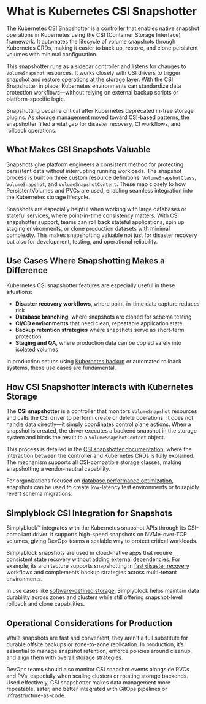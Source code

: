 # What is Kubernetes CSI Snapshotter

The Kubernetes CSI Snapshotter is a controller that enables native snapshot operations in Kubernetes using the CSI (Container Storage Interface) framework. It automates the lifecycle of volume snapshots through Kubernetes CRDs, making it easier to back up, restore, and clone persistent volumes with minimal configuration.

This snapshotter runs as a sidecar controller and listens for changes to `VolumeSnapshot` resources. It works closely with CSI drivers to trigger snapshot and restore operations at the storage layer. With the CSI Snapshotter in place, Kubernetes environments can standardize data protection workflows—without relying on external backup scripts or platform-specific logic.

Snapshotting became critical after Kubernetes deprecated in-tree storage plugins. As storage management moved toward CSI-based patterns, the snapshotter filled a vital gap for disaster recovery, CI workflows, and rollback operations.

## What Makes CSI Snapshots Valuable

Snapshots give platform engineers a consistent method for protecting persistent data without interrupting running workloads. The snapshot process is built on three custom resource definitions: `VolumeSnapshotClass`, `VolumeSnapshot`, and `VolumeSnapshotContent`. These map closely to how PersistentVolumes and PVCs are used, enabling seamless integration into the Kubernetes storage lifecycle.

Snapshots are especially helpful when working with large databases or stateful services, where point-in-time consistency matters. With CSI snapshotter support, teams can roll back stateful applications, spin up staging environments, or clone production datasets with minimal complexity. This makes snapshotting valuable not just for disaster recovery but also for development, testing, and operational reliability.

## Use Cases Where Snapshotting Makes a Difference

Kubernetes CSI snapshotter features are especially useful in these situations:

- **Disaster recovery workflows**, where point-in-time data capture reduces risk  
- **Database branching**, where snapshots are cloned for schema testing  
- **CI/CD environments** that need clean, repeatable application state  
- **Backup retention strategies** where snapshots serve as short-term protection  
- **Staging and QA**, where production data can be copied safely into isolated volumes

In production setups using [Kubernetes backup](https://www.simplyblock.io/use-cases/kubernetes-backup/) or automated rollback systems, these use cases are fundamental.

## How CSI Snapshotter Interacts with Kubernetes Storage

The **CSI snapshotter** is a controller that monitors `VolumeSnapshot` resources and calls the CSI driver to perform create or delete operations. It does not handle data directly—it simply coordinates control plane actions. When a snapshot is created, the driver executes a backend snapshot in the storage system and binds the result to a `VolumeSnapshotContent` object.

This process is detailed in the [CSI snapshotter documentation](https://kubernetes-csi.github.io/docs/snapshotter.html), where the interaction between the controller and Kubernetes CRDs is fully explained. The mechanism supports all CSI-compatible storage classes, making snapshotting a vendor-neutral capability.

For organizations focused on [database performance optimization](https://www.simplyblock.io/use-cases/database-performance-optimization/), snapshots can be used to create low-latency test environments or to rapidly revert schema migrations.

## Simplyblock CSI Integration for Snapshots

Simplyblock™ integrates with the Kubernetes snapshot APIs through its CSI-compliant driver. It supports high-speed snapshots on NVMe-over-TCP volumes, giving DevOps teams a scalable way to protect critical workloads.

Simplyblock snapshots are used in cloud-native apps that require consistent state recovery without adding external dependencies. For example, its architecture supports snapshotting in [fast disaster recovery](https://www.simplyblock.io/use-cases/fast-backups-and-disaster-recovery/) workflows and complements backup strategies across multi-tenant environments.

In use cases like [software-defined storage](https://www.simplyblock.io/use-cases/software-defined-storage/), Simplyblock helps maintain data durability across zones and clusters while still offering snapshot-level rollback and clone capabilities.

## Operational Considerations for Production

While snapshots are fast and convenient, they aren't a full substitute for durable offsite backups or zone-to-zone replication. In production, it’s essential to manage snapshot retention, enforce policies around cleanup, and align them with overall storage strategies.

DevOps teams should also monitor CSI snapshot events alongside PVCs and PVs, especially when scaling clusters or rotating storage backends. Used effectively, CSI snapshotter makes data management more repeatable, safer, and better integrated with GitOps pipelines or infrastructure-as-code.
